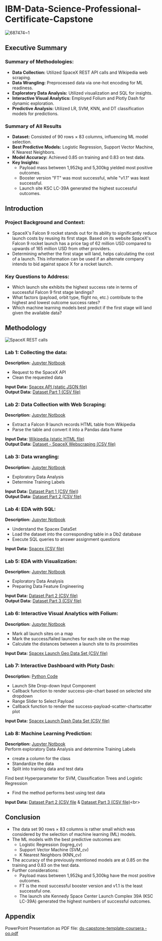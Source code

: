 # IBM-Data-Science-Professional-Certificate-Capstone
![687474~1](https://github.com/oro766/IBM-Data-Science-Professional-Certificate-Capstone/assets/131335559/87812876-ae8f-4a42-8351-63cacf266f1e)


## Executive Summary

### Summary of Methodologies:
- **Data Collection:** Utilized SpaceX REST API calls and Wikipedia web scraping.
- **Data Wrangling:** Preprocessed data via one-hot encoding for ML readiness.
- **Exploratory Data Analysis:** Utilized visualization and SQL for insights.
- **Interactive Visual Analytics:** Employed Folium and Plotly Dash for dynamic exploration.
- **Predictive Analysis:** Utilized LR, SVM, KNN, and DT classification models for predictions.

### Summary of All Results
- **Dataset:** Consisted of 90 rows × 83 columns, influencing ML model selection.
- **Best Predictive Models:** Logistic Regression, Support Vector Machine, K Nearest Neighbors.
- **Model Accuracy:** Achieved 0.85 on training and 0.83 on test data.
- **Key Insights:**
    - Payload mass between 1,952kg and 5,300kg yielded most positive outcomes.
    - Booster version "FT" was most successful, while "v1.1" was least successful.
    - Launch site KSC LC-39A generated the highest successful outcomes.


## Introduction

### Project Background and Context:
- SpaceX's Falcon 9 rocket stands out for its ability to significantly reduce launch costs by reusing its first stage. Based on its website SpaceX's Falcon 9 rocket launch  has a price tag of 62 million USD compared to upwards of 165 million USD from other providers.
- Determining whether the first stage will land, helps calculating the cost of a launch. This information can be used if an alternate company intends to bid against space X for a rocket launch.

### Key Questions to Address:
- Which launch site exhibits the highest success rate in terms of successful Falcon 9 first stage landings? 
- What factors (payload, orbit type, flight no, etc.) contribute to the highest and lowest outcome success rates? 
- Which machine learning models best predict if the first stage will land given the available data?


## Methodology
![SpaceX REST calls](https://github.com/oro766/IBM-Data-Science-Professional-Certificate-Capstone/assets/131335559/d03ea6f3-64f0-4b8d-9db3-ee0adb5f9078)

### Lab 1: Collecting the data:
**Description:** [Jupyter Notbook](https://github.com/oro766/IBM-Data-Science-Professional-Certificate-Capstone/blob/6565629ebf0c663fd25a4322425d0e816a27a794/jupyter-labs-spacex-data-collection-api_oo.ipynb)<br> 
- Request to the SpaceX API
- Clean the requested data

**Input Data:** [Spacex API (static JSON file)](https://cf-courses-data.s3.us.cloud-object-storage.appdomain.cloud/IBM-DS0321EN-SkillsNetwork/datasets/API_call_spacex_api.json) <br>
**Output Data:** [Dataset Part 1 (CSV file)](https://github.com/oro766/IBM-Data-Science-Professional-Certificate-Capstone/blob/1b244b5e61b5fcdb754a2065f7db0235dccf2814/dataset_part_1.csv<br>)

### Lab 2: Data Collection with Web Scraping:
**Description:** [Jupyter Notbook](https://github.com/oro766/IBM-Data-Science-Professional-Certificate-Capstone/blob/6565629ebf0c663fd25a4322425d0e816a27a794/jupyter-labs-webscraping_oo.ipynb)<br> 
- Extract a Falcon 9 launch records HTML table from Wikipedia
- Parse the table and convert it into a Pandas data frame

**Input Data:** [Wikipedia (static HTML file)](https://en.wikipedia.org/w/index.php?title=List_of_Falcon_9_and_Falcon_Heavy_launches&oldid=1027686922") <br>
**Output Data:** [Dataset - SpaceX Webscraping (CSV file)](https://github.com/oro766/IBM-Data-Science-Professional-Certificate-Capstone/blob/6565629ebf0c663fd25a4322425d0e816a27a794/spacex_web_scraped.csv)

### Lab 3: Data wrangling: 
**Description:** [Jupyter Notbook](https://github.com/oro766/IBM-Data-Science-Professional-Certificate-Capstone/blob/6565629ebf0c663fd25a4322425d0e816a27a794/labs-jupyter-spacex-Data%20wrangling_oo.ipynb)<br> 
- Exploratory Data Analysis
- Determine Training Labels

**Input Data:** [Dataset Part 1 (CSV file)](https://cf-courses-data.s3.us.cloud-object-storage.appdomain.cloud/IBM-DS0321EN-SkillsNetwork/datasets/dataset_part_1.csv")) <br>
**Output Data:** [Dataset Part 2 (CSV file)](https://github.com/oro766/IBM-Data-Science-Professional-Certificate-Capstone/blob/6565629ebf0c663fd25a4322425d0e816a27a794/dataset_part_2.csv)

### Lab 4: EDA with SQL: 
**Description:** [Jupyter Notbook](https://github.com/oro766/IBM-Data-Science-Professional-Certificate-Capstone/blob/6565629ebf0c663fd25a4322425d0e816a27a794/jupyter-labs-eda-sql-coursera_sqllite_oo.ipynb)<br> 
- Understand the Spacex DataSet
- Load the dataset into the corresponding table in a Db2 database
- Execute SQL queries to answer assignment questions

**Input Data:** [Spacex (CSV file)](https://cf-courses-data.s3.us.cloud-object-storage.appdomain.cloud/IBM-DS0321EN-SkillsNetwork/labs/module_2/data/Spacex.csv") <br>

### Lab 5: EDA with Visualization:
**Description:** [Jupyter Notbook](https://github.com/oro766/IBM-Data-Science-Professional-Certificate-Capstone/blob/6565629ebf0c663fd25a4322425d0e816a27a794/jupyter-labs-eda-dataviz.ipynb.jupyterlite_oo.ipynb)<br> 
- Exploratory Data Analysis
- Preparing Data Feature Engineering

**Input Data:** [Dataset Part 2 (CSV file)](https://cf-courses-data.s3.us.cloud-object-storage.appdomain.cloud/IBM-DS0321EN-SkillsNetwork/datasets/dataset_part_2.csv") <br>
**Output Data:** [Dataset Part 3 (CSV file)](https://github.com/oro766/IBM-Data-Science-Professional-Certificate-Capstone/blob/6565629ebf0c663fd25a4322425d0e816a27a794/dataset_part_3.csv)

### Lab 6: Interactive Visual Analytics with Folium:
**Description:** [Jupyter Notbook](https://github.com/oro766/IBM-Data-Science-Professional-Certificate-Capstone/blob/8f61965396d0c8e0c5c3830123da43eec7a0467a/lab_jupyter_launch_site_location.jupyterlite_oo.ipynb)<br> 
- Mark all launch sites on a map
- Mark the success/failed launches for each site on the map
- Calculate the distances between a launch site to its proximities

**Input Data:** [Spacex Launch Geo Data Set (CSV file)](https://cf-courses-data.s3.us.cloud-object-storage.appdomain.cloud/IBM-DS0321EN-SkillsNetwork/datasets/spacex_launch_geo.csv') <br>

### Lab 7: Interactive Dashboard with Ploty Dash: 
**Description:** [Python Code](https://github.com/oro766/IBM-Data-Science-Professional-Certificate-Capstone/blob/8f61965396d0c8e0c5c3830123da43eec7a0467a/spacex_dash_app.py)<br> 
- Launch Site Drop-down Input Component
- Callback function to render success-pie-chart based on selected site dropdown
- Range Slider to Select Payload
- Callback function to render the success-payload-scatter-chartscatter plot

**Input Data:** [Spacex Launch Dash Data Set (CSV file)](https://cf-courses-data.s3.us.cloud-object-storage.appdomain.cloud/IBM-DS0321EN-SkillsNetwork/datasets/spacex_launch_dash.csv) <br>

### Lab 8: Machine Learning Prediction:
**Description:** [Jupyter Notbook](https://github.com/oro766/IBM-Data-Science-Professional-Certificate-Capstone/blob/8f61965396d0c8e0c5c3830123da43eec7a0467a/SpaceX_Machine_Learning_Prediction_Part_5.jupyterlite_oo.ipynb)<br> 
Perform exploratory Data Analysis and determine Training Labels<br>
- create a column for the class
- Standardize the data
- Split into training data and test data

Find best Hyperparameter for SVM, Classification Trees and Logistic Regression<br>
- Find the method performs best using test data


**Input Data:** [Dataset Part 2 (CSV file](https://cf-courses-data.s3.us.cloud-object-storage.appdomain.cloud/IBM-DS0321EN-SkillsNetwork/datasets/dataset_part_2.csv") & [Dataset Part 3 (CSV file)](https://cf-courses-data.s3.us.cloud-object-storage.appdomain.cloud/IBM-DS0321EN-SkillsNetwork/datasets/dataset_part_3.csv')<br>


## Conclusion
- The data set 90 rows × 83 columns is rather small which was considered by the selection of machine learning (ML) models.
- The ML models with the best predictive outcomes are:
    - Logistic Regression (logreg_cv)
    - Support Vector Machine (SVM_cv)
    - K Nearest Neighbors (KNN_cv)
- The accuracy of the previously mentioned models are at 0.85 on the training and 0.83 on the test data.
- Further considerations:
    - Payload mass between 1,952kg and 5,300kg have the most positive outcomes.
    - FT is the most successful booster version and v1.1 is the least successful one. 
    - The launch site Kennedy Space Center Launch Complex 39A (KSC LC-39A) generated the highest numbers of successful          outcomes.

## Appendix
PowerPoint Presentation as PDF file: [ds-capstone-template-coursera - oo.pdf](https://github.com/oro766/IBM-Data-Science-Professional-Certificate-Capstone/files/15089650/ds-capstone-template-coursera.-.oo.pdf)
